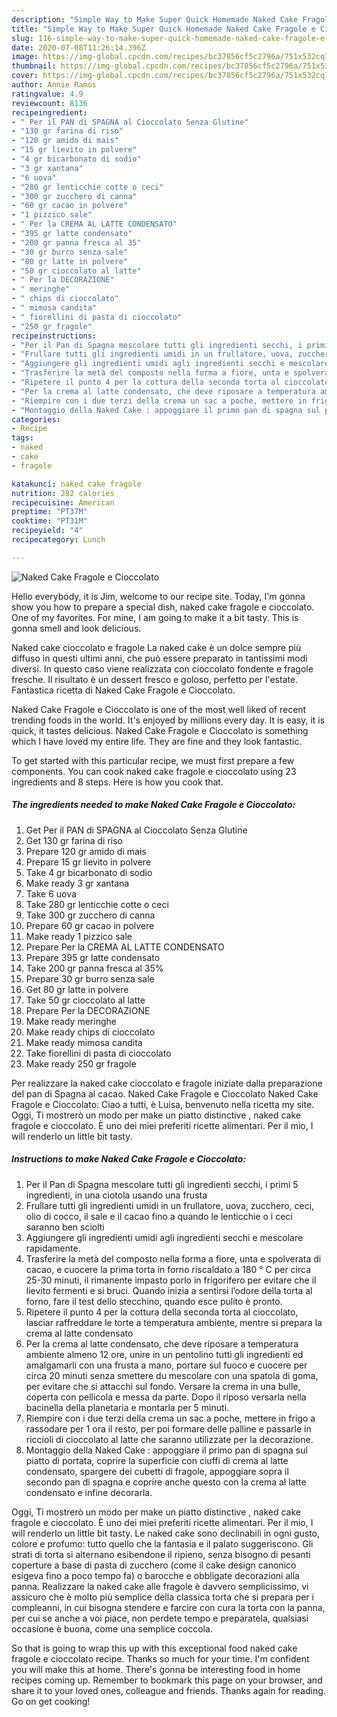 ```yaml
---
description: "Simple Way to Make Super Quick Homemade Naked Cake Fragole e Cioccolato"
title: "Simple Way to Make Super Quick Homemade Naked Cake Fragole e Cioccolato"
slug: 116-simple-way-to-make-super-quick-homemade-naked-cake-fragole-e-cioccolato
date: 2020-07-08T11:26:14.396Z
image: https://img-global.cpcdn.com/recipes/bc37856cf5c2796a/751x532cq70/naked-cake-fragole-e-cioccolato-recipe-main-photo.jpg
thumbnail: https://img-global.cpcdn.com/recipes/bc37856cf5c2796a/751x532cq70/naked-cake-fragole-e-cioccolato-recipe-main-photo.jpg
cover: https://img-global.cpcdn.com/recipes/bc37856cf5c2796a/751x532cq70/naked-cake-fragole-e-cioccolato-recipe-main-photo.jpg
author: Annie Ramos
ratingvalue: 4.9
reviewcount: 8136
recipeingredient:
- " Per il PAN di SPAGNA al Cioccolato Senza Glutine"
- "130 gr farina di riso"
- "120 gr amido di mais"
- "15 gr lievito in polvere"
- "4 gr bicarbonato di sodio"
- "3 gr xantana"
- "6 uova"
- "280 gr lenticchie cotte o ceci"
- "300 gr zucchero di canna"
- "60 gr cacao in polvere"
- "1 pizzico sale"
- " Per la CREMA AL LATTE CONDENSATO"
- "395 gr latte condensato"
- "200 gr panna fresca al 35"
- "30 gr burro senza sale"
- "80 gr latte in polvere"
- "50 gr cioccolato al latte"
- " Per la DECORAZIONE"
- " meringhe"
- " chips di cioccolato"
- " mimosa candita"
- " fiorellini di pasta di cioccolato"
- "250 gr fragole"
recipeinstructions:
- "Per il Pan di Spagna mescolare tutti gli ingredienti secchi, i primi 5 ingredienti, in una ciotola usando una frusta"
- "Frullare tutti gli ingredienti umidi in un frullatore, uova, zucchero, ceci, olio di cocco, il sale e il cacao fino a quando le lenticchie o i ceci saranno ben sciolti"
- "Aggiungere gli ingredienti umidi agli ingredienti secchi e mescolare rapidamente."
- "Trasferire la metà del composto nella forma a fiore, unta e spolverata di cacao, e cuocere la prima torta in forno riscaldato a 180 ° C per circa 25-30 minuti, il rimanente impasto porlo in frigorifero per evitare che il lievito fermenti e si bruci. Quando inizia a sentirsi l’odore della torta al forno, fare il test dello stecchino, quando esce pulito è pronto."
- "Ripetere il punto 4 per la cottura della seconda torta al cioccolato, lasciar raffreddare le torte a temperatura ambiente, mentre si prepara la crema al latte condensato"
- "Per la crema al latte condensato, che deve riposare a temperatura ambiente almeno 12 ore, unire in un pentolino tutti gli ingredienti ed amalgamarli con una frusta a mano, portare sul fuoco e cuocere per circa 20 minuti senza smettere du mescolare con una spatola di goma, per evitare che si attacchi sul fondo. Versare la crema in una bulle, coperta con pellicola e messa da parte. Dopo il riposo versarla nella bacinella della planetaria e montarla per 5 minuti."
- "Riempire con i due terzi della crema un sac a poche, mettere in frigo a rassodare per 1 ora il resto, per poi formare delle palline e passarle in riccioli di cioccolato al latte che saranno utilizzate per la decorazione."
- "Montaggio della Naked Cake : appoggiare il primo pan di spagna sul piatto di portata, coprire la superficie con ciuffi di crema al latte condensato, spargere dei cubetti di fragole, appoggiare sopra il secondo pan di spagna e coprire anche questo con la crema al latte condensato e infine decorarla."
categories:
- Recipe
tags:
- naked
- cake
- fragole

katakunci: naked cake fragole 
nutrition: 282 calories
recipecuisine: American
preptime: "PT37M"
cooktime: "PT31M"
recipeyield: "4"
recipecategory: Lunch

---
```



![Naked Cake Fragole e Cioccolato](https://img-global.cpcdn.com/recipes/bc37856cf5c2796a/751x532cq70/naked-cake-fragole-e-cioccolato-recipe-main-photo.jpg)

Hello everybody, it is Jim, welcome to our recipe site. Today, I'm gonna show you how to prepare a special dish, naked cake fragole e cioccolato. One of my favorites. For mine, I am going to make it a bit tasty. This is gonna smell and look delicious.

Naked cake cioccolato e fragole La naked cake è un dolce sempre più diffuso in questi ultimi anni, che può essere preparato in tantissimi modi diversi. In questo caso viene realizzata con cioccolato fondente e fragole fresche. Il risultato è un dessert fresco e goloso, perfetto per l&#39;estate. Fantastica ricetta di Naked Cake Fragole e Cioccolato.

Naked Cake Fragole e Cioccolato is one of the most well liked of recent trending foods in the world. It's enjoyed by millions every day. It is easy, it is quick, it tastes delicious. Naked Cake Fragole e Cioccolato is something which I have loved my entire life. They are fine and they look fantastic.


To get started with this particular recipe, we must first prepare a few components. You can cook naked cake fragole e cioccolato using 23 ingredients and 8 steps. Here is how you cook that.

<!--inarticleads1-->

##### The ingredients needed to make Naked Cake Fragole e Cioccolato:

1. Get  Per il PAN di SPAGNA al Cioccolato Senza Glutine
1. Get 130 gr farina di riso
1. Prepare 120 gr amido di mais
1. Prepare 15 gr lievito in polvere
1. Take 4 gr bicarbonato di sodio
1. Make ready 3 gr xantana
1. Take 6 uova
1. Take 280 gr lenticchie cotte o ceci
1. Take 300 gr zucchero di canna
1. Prepare 60 gr cacao in polvere
1. Make ready 1 pizzico sale
1. Prepare  Per la CREMA AL LATTE CONDENSATO
1. Prepare 395 gr latte condensato
1. Take 200 gr panna fresca al 35%
1. Prepare 30 gr burro senza sale
1. Get 80 gr latte in polvere
1. Take 50 gr cioccolato al latte
1. Prepare  Per la DECORAZIONE
1. Make ready  meringhe
1. Make ready  chips di cioccolato
1. Make ready  mimosa candita
1. Take  fiorellini di pasta di cioccolato
1. Make ready 250 gr fragole


Per realizzare la naked cake cioccolato e fragole iniziate dalla preparazione del pan di Spagna al cacao. Naked Cake Fragole e Cioccolato Naked Cake Fragole e Cioccolato: Ciao a tutti, è Luisa, benvenuto nella ricetta my site. Oggi, Ti mostrerò un modo per make un piatto distinctive , naked cake fragole e cioccolato. È uno dei miei preferiti ricette alimentari. Per il mio, I will renderlo un little bit tasty. 

<!--inarticleads2-->

##### Instructions to make Naked Cake Fragole e Cioccolato:

1. Per il Pan di Spagna mescolare tutti gli ingredienti secchi, i primi 5 ingredienti, in una ciotola usando una frusta
1. Frullare tutti gli ingredienti umidi in un frullatore, uova, zucchero, ceci, olio di cocco, il sale e il cacao fino a quando le lenticchie o i ceci saranno ben sciolti
1. Aggiungere gli ingredienti umidi agli ingredienti secchi e mescolare rapidamente.
1. Trasferire la metà del composto nella forma a fiore, unta e spolverata di cacao, e cuocere la prima torta in forno riscaldato a 180 ° C per circa 25-30 minuti, il rimanente impasto porlo in frigorifero per evitare che il lievito fermenti e si bruci. Quando inizia a sentirsi l’odore della torta al forno, fare il test dello stecchino, quando esce pulito è pronto.
1. Ripetere il punto 4 per la cottura della seconda torta al cioccolato, lasciar raffreddare le torte a temperatura ambiente, mentre si prepara la crema al latte condensato
1. Per la crema al latte condensato, che deve riposare a temperatura ambiente almeno 12 ore, unire in un pentolino tutti gli ingredienti ed amalgamarli con una frusta a mano, portare sul fuoco e cuocere per circa 20 minuti senza smettere du mescolare con una spatola di goma, per evitare che si attacchi sul fondo. Versare la crema in una bulle, coperta con pellicola e messa da parte. Dopo il riposo versarla nella bacinella della planetaria e montarla per 5 minuti.
1. Riempire con i due terzi della crema un sac a poche, mettere in frigo a rassodare per 1 ora il resto, per poi formare delle palline e passarle in riccioli di cioccolato al latte che saranno utilizzate per la decorazione.
1. Montaggio della Naked Cake : appoggiare il primo pan di spagna sul piatto di portata, coprire la superficie con ciuffi di crema al latte condensato, spargere dei cubetti di fragole, appoggiare sopra il secondo pan di spagna e coprire anche questo con la crema al latte condensato e infine decorarla.


Oggi, Ti mostrerò un modo per make un piatto distinctive , naked cake fragole e cioccolato. È uno dei miei preferiti ricette alimentari. Per il mio, I will renderlo un little bit tasty. Le naked cake sono declinabili in ogni gusto, colore e profumo: tutto quello che la fantasia e il palato suggeriscono. Gli strati di torta si alternano esibendone il ripieno, senza bisogno di pesanti coperture a base di pasta di zucchero (come il cake design canonico esigeva fino a poco tempo fa) o barocche e obbligate decorazioni alla panna. Realizzare la naked cake alle fragole è davvero semplicissimo, vi assicuro che è molto più semplice della classica torta che si prepara per i compleanni, in cui bisogna stendere e farcire con cura la torta con la panna, per cui se anche a voi piace, non perdete tempo e preparatela, qualsiasi occasione è buona, come una semplice coccola. 

So that is going to wrap this up with this exceptional food naked cake fragole e cioccolato recipe. Thanks so much for your time. I'm confident you will make this at home. There's gonna be interesting food in home recipes coming up. Remember to bookmark this page on your browser, and share it to your loved ones, colleague and friends. Thanks again for reading. Go on get cooking!
